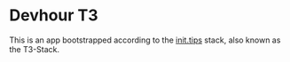 # Devhour T3

This is an app bootstrapped according to the [init.tips](https://init.tips) stack, also known as the T3-Stack.

